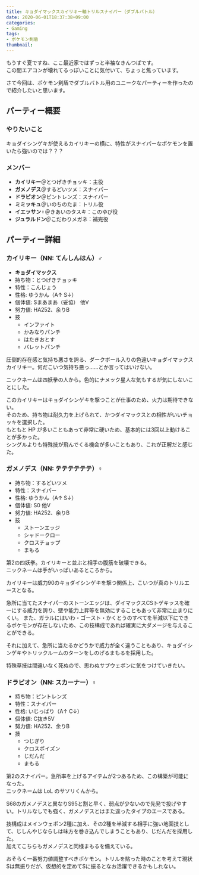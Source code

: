 ```yaml
---
title: キョダイマックスカイリキー軸トリルスナイパー（ダブルバトル）
date: 2020-06-01T18:37:38+09:00
categories:
- Gaming
tags:
- ポケモン剣盾
thumbnail:
---
```

もうすぐ夏ですね、ここ最近家ではずっと半袖なきんつばです。  
この間エアコンが壊れてるっぽいことに気付いて、ちょっと焦っています。

さて今回は、ポケモン剣盾でダブルバトル用のユニークなパーティーを作ったので紹介したいと思います。

## パーティー概要
### やりたいこと
キョダイシンゲキが使えるカイリキーの横に、特性がスナイパーなポケモンを置いたら強いのでは？？？

### メンバー
- **カイリキー**＠とつげきチョッキ：主役
- **ガメノデス**＠するどいツメ：スナイパー
- **ドラピオン**＠ピントレンズ：スナイパー
- **ミミッキュ**＠いのちのたま：トリル役
- **イエッサン♀**＠きあいのタスキ：このゆび役
- **ジュラルドン**＠こだわりメガネ：補完役

## パーティー詳細
### カイリキー（NN: てんしんはん）♂
- **キョダイマックス**
- 持ち物：とつげきチョッキ
- 特性：こんじょう
- 性格: ゆうかん（A↑ S↓）
- 個体値: Sまあまあ（妥協） 他V
- 努力値: HA252、余りB
- 技
  - インファイト
  - かみなりパンチ
  - はたきおとす
  - バレットパンチ

圧倒的存在感と気持ち悪さを誇る、ダークボール入りの色違いキョダイマックスカイリキー。何だこいつ気持ち悪っ……とか言ってはいけない。

ニックネームは四妖拳の人から。色的にナメック星人な気もするが気にしないことにした。

このカイリキーはキョダイシンゲキを撃つことが仕事のため、火力は期待できない。  
そのため、持ち物は耐久力を上げられて、かつダイマックスとの相性がいいチョッキを選択した。  
もともと HP が多いこともあって非常に硬いため、基本的には3回以上動けることが多かった。  
シングルよりも特殊技が飛んでくる機会が多いこともあり、これが正解だと感じた。

### ガメノデス（NN: テテテテテテ）♀
- 持ち物：するどいツメ
- 特性：スナイパー
- 性格: ゆうかん（A↑ S↓）
- 個体値: S0 他V
- 努力値: HA252、余りB
- 技
  - ストーンエッジ
  - シャドークロー
  - クロスチョップ
  - まもる

第2の四妖拳。カイリキーと並ぶと相手の腹筋を破壊できる。  
ニックネームは手がいっぱいあるところから。

カイリキーは威力90のキョダイシンゲキを撃つ関係上、こいつが真のトリルエースとなる。

急所に当てたスナイパーのストーンエッジは、ダイマックスCSトゲキッスを確一にする威力を誇り、壁や能力上昇等を無効にすることもあって非常に止まりにくい。
また、ガラルにはいわ・ゴースト・かくとうのすべてを半減以下にできるポケモンが存在しないため、この技構成であれば確実に大ダメージを与えることができる。

それに加えて、急所に当たるかどうかで威力が全く違うこともあり、キョダイシンゲキやトリックルームのターンをしのげるまもるを採用した。

特殊草技は間違いなく死ぬので、思わぬサブウェポンに気をつけていきたい。

### ドラピオン（NN: スカーナー）♀
- 持ち物：ピントレンズ
- 特性：スナイパー
- 性格: いじっぱり（A↑ C↓）
- 個体値: C抜き5V
- 努力値: HA252、余りB
- 技
  - つじぎり
  - クロスポイズン
  - じだんだ
  - まもる

第2のスナイパー。急所率を上げるアイテムが2つあるため、この構築が可能になった。  
ニックネームは LoL のサソリくんから。

S68のガメノデスと異なりS95と割と早く、弱点が少ないので先発で投げやすい。トリルなしでも強く、ガメノデスとはまた違ったタイプのエースである。

技構成はメインウェポン2種に加え、その2種を半減する相手に強い地面技として、じしんやじならしは味方を巻き込んでしまうこともあり、じだんだを採用した。  
加えてこちらもガメノデスと同様まもるを備えている。

おそらく一番努力値調整すべきポケモン。トリルを貼った時のことを考えて現状Sは無振りだが、仮想的を定めてSに振るとなお活躍できるかもしれない。